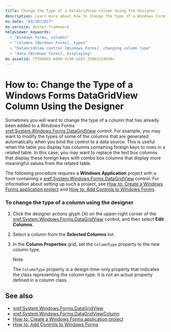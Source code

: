 ```yaml
---
title: Change the Type of a DataGridView Column Using the Designer
description: Learn more about how to change the type of a Windows Forms DataGridView column using the designer.  
ms.date: "03/30/2017"
ms.service: dotnet-framework
helpviewer_keywords:
  - "Windows Forms, columns"
  - "columns [Windows Forms], types"
  - "DataGridView control [Windows Forms], changing column type"
  - "data [Windows Forms], displaying"
ms.assetid: 7f994d45-600d-4190-a187-35803214b40c
---
```

# How to: Change the Type of a Windows Forms DataGridView Column Using the Designer

Sometimes you will want to change the type of a column that has already been added to a Windows Forms <xref:System.Windows.Forms.DataGridView> control. For example, you may want to modify the types of some of the columns that are generated automatically when you bind the control to a data source. This is useful when the table you display has columns containing foreign keys to rows in a related table. In this case, you may want to replace the text box columns that display these foreign keys with combo box columns that display more meaningful values from the related table.

 The following procedure requires a **Windows Application** project with a form containing a <xref:System.Windows.Forms.DataGridView> control. For information about setting up such a project, see [How to: Create a Windows Forms application project](/visualstudio/ide/step-1-create-a-windows-forms-application-project) and [How to: Add Controls to Windows Forms](how-to-add-controls-to-windows-forms.md).

### To change the type of a column using the designer

1. Click the designer actions glyph (![Small black arrow](./media/designer-actions-glyph.gif)) on the upper-right corner of the <xref:System.Windows.Forms.DataGridView> control, and then select **Edit Columns**.

2. Select a column from the **Selected Columns** list.

3. In the **Column Properties** grid, set the `ColumnType` property to the new column type.

    > [!NOTE]
    > The `ColumnType` property is a design-time-only property that indicates the class representing the column type. It is not an actual property defined in a column class.

## See also

- <xref:System.Windows.Forms.DataGridView>
- <xref:System.Windows.Forms.DataGridViewColumn>
- [How to: Create a Windows Forms application project](/visualstudio/ide/step-1-create-a-windows-forms-application-project)
- [How to: Add Controls to Windows Forms](how-to-add-controls-to-windows-forms.md)
